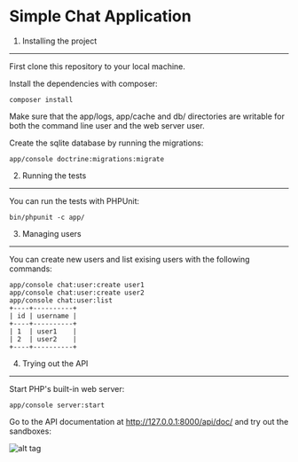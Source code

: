 Simple Chat Application
========================

1) Installing the project
----------------------------------

First clone this repository to your local machine.

Install the dependencies with composer:

```
composer install
```

Make sure that the app/logs, app/cache and db/ directories are writable for both the command line user and the web server user.

Create the sqlite database by running the migrations:

```
app/console doctrine:migrations:migrate
```

2) Running the tests
---------------------------
You can run the tests with PHPUnit:

```
bin/phpunit -c app/
```

3) Managing users
---------------------------
You can create new users and list exising users with the following commands:

```
app/console chat:user:create user1
app/console chat:user:create user2
app/console chat:user:list
+----+----------+
| id | username |
+----+----------+
| 1  | user1    |
| 2  | user2    |
+----+----------+
```

4) Trying out the API
-----------------------------
Start PHP's built-in web server:

```
app/console server:start
```

Go to the API documentation at http://127.0.0.1:8000/api/doc/ and try out the sandboxes:

![alt tag](https://www.dropbox.com/s/tmj67nurc4hedyr/simple_chat.png?dl=0)
